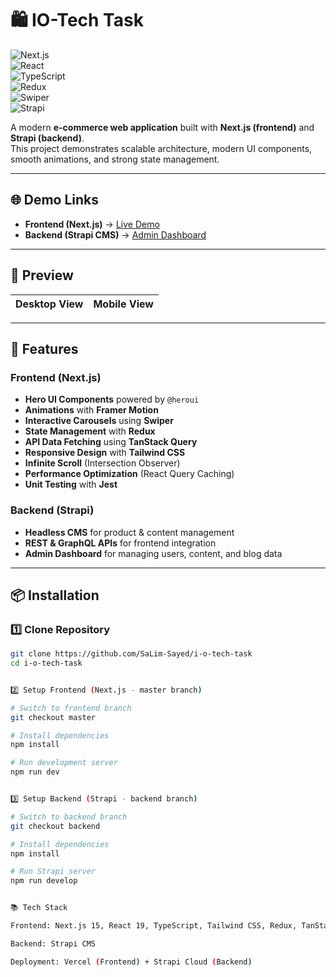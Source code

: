 # 🛍️ IO-Tech Task  

![Next.js](https://img.shields.io/badge/Next.js-15.2.3-black)  
![React](https://img.shields.io/badge/React-19.0.0-blue)  
![TypeScript](https://img.shields.io/badge/TypeScript-5.0-blue)  
![Redux](https://img.shields.io/badge/Zustand-5.0.1-lightgrey)  
![Swiper](https://img.shields.io/badge/Swiper-11.2.6-yellowgreen)  
![Strapi](https://img.shields.io/badge/Strapi-Backend-2E7D32)  

A modern **e-commerce web application** built with **Next.js (frontend)** and **Strapi (backend)**.  
This project demonstrates scalable architecture, modern UI components, smooth animations, and strong state management.  

---

## 🌐 Demo Links  

- **Frontend (Next.js)** → [Live Demo](https://i-o-tech.vercel.app/en)  
- **Backend (Strapi CMS)** → [Admin Dashboard](https://prepared-surprise-7a86930000.strapiapp.com/admin)  

---

## 📸 Preview  

| Desktop View | Mobile View |
|--------------|-------------|

---

## 🚀 Features  

### Frontend (Next.js)  
- **Hero UI Components** powered by `@heroui`  
- **Animations** with **Framer Motion**  
- **Interactive Carousels** using **Swiper**  
- **State Management** with **Redux**  
- **API Data Fetching** using **TanStack Query**  
- **Responsive Design** with **Tailwind CSS**  
- **Infinite Scroll** (Intersection Observer)  
- **Performance Optimization** (React Query Caching)  
- **Unit Testing** with **Jest**  

### Backend (Strapi)  
- **Headless CMS** for product & content management  
- **REST & GraphQL APIs** for frontend integration  
- **Admin Dashboard** for managing users, content, and blog data  

---

## 📦 Installation  

### 1️⃣ Clone Repository  
```bash
git clone https://github.com/SaLim-Sayed/i-o-tech-task
cd i-o-tech-task


2️⃣ Setup Frontend (Next.js - master branch)

# Switch to frontend branch
git checkout master

# Install dependencies
npm install

# Run development server
npm run dev


3️⃣ Setup Backend (Strapi - backend branch)

# Switch to backend branch
git checkout backend

# Install dependencies
npm install

# Run Strapi server
npm run develop


📚 Tech Stack

Frontend: Next.js 15, React 19, TypeScript, Tailwind CSS, Redux, TanStack Query, Swiper, Framer Motion

Backend: Strapi CMS

Deployment: Vercel (Frontend) + Strapi Cloud (Backend)